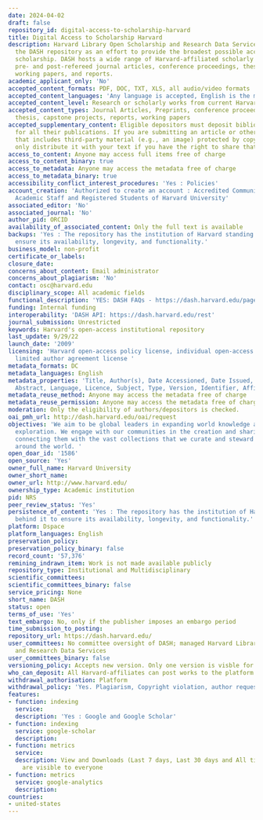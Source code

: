 ```yaml
---
date: 2024-04-02
draft: false
repository_id: digital-access-to-scholarship-harvard
title: Digital Access to Scholarship Harvard
description: Harvard Library Open Scholarship and Research Data Services operates
  the DASH repository as an effort to provide the broadest possible access to Harvard's
  scholarship. DASH hosts a wide range of Harvard-affiliated scholarly works, including
  pre- and post-refereed journal articles, conference proceedings, theses and dissertations,
  working papers, and reports.
academic_applicant_only: 'No'
accepted_content_formats: PDF, DOC, TXT, XLS, all audio/video formats
accepted_content_languages: 'Any language is accepted, English is the most common '
accepted_content_level: Research or scholarly works from current Harvard affiliates
accepted_content_types: Journal Articles, Preprints, conference proceedings, dissertations,
  thesis, capstone projects, reports, working papers
accepted_supplementary_content: Eligible depositors must deposit bibliographic metadata
  for all their publications. If you are submitting an article or other work to DASH
  that includes third-party material (e.g., an image) protected by copyright, we can
  only distribute it with your text if you have the right to share that material.
access_to_content: Anyone may access full items free of charge
access_to_content_binary: true
access_to_metadata: Anyone may access the metadata free of charge
access_to_metadata_binary: true
accessibility_conflict_interest_procedures: 'Yes : Policies'
account_creation: 'Authorized to create an account : Accredited Community Members,
  Academic Staff and Registered Students of Harvard University'
associated_editor: 'No'
associated_journal: 'No'
author_pid: ORCID
availability_of_associated_content: Only the full text is available
backups: 'Yes : The repository has the institution of Harvard standing behind it to
  ensure its availability, longevity, and functionality.'
business_model: non-profit
certificate_or_labels:
closure_date:
concerns_about_content: Email administrator
concerns_about_plagiarism: 'No'
contact: osc@harvard.edu
disciplinary_scope: All academic fields
functional_description: 'YES: DASH FAQs - https://dash.harvard.edu/pages/FAQ'
funding: Internal funding
interoperability: 'DASH API: https://dash.harvard.edu/rest'
journal_submission: Unrestricted
keywords: Harvard's open-access institutional repository
last_update: 9/29/22
launch_date: '2009'
licensing: 'Harvard open-access policy license, individual open-access policy license,
  limited author agreement license '
metadata_formats: DC
metadata_languages: English
metadata_properties: 'Title, Author(s), Date Accessioned, Date Issued, Citation, URI,
  Abstract, Language, Licence, Subject, Type, Version, Identifier, Affiliations, '
metadata_reuse_method: Anyone may access the metadata free of charge
metadata_reuse_permission: Anyone may access the metadata free of charge
moderation: Only the eligibility of authors/depositors is checked.
oai_pmh_url: http://dash.harvard.edu/oai/request
objectives: 'We aim to be global leaders in expanding world knowledge and intellectual
  exploration. We engage with our communities in the creation and sharing of new knowledge,
  connecting them with the vast collections that we curate and steward through collaborations
  around the world. '
open_doar_id: '1586'
open_source: 'Yes'
owner_full_name: Harvard University
owner_short_name:
owner_url: http://www.harvard.edu/
ownership_type: Academic institution
pid: NRS
peer_review_status: 'Yes'
persistence_of_content: 'Yes : The repository has the institution of Harvard standing
  behind it to ensure its availability, longevity, and functionality.'
platform: Dspace
platform_languages: English
preservation_policy:
preservation_policy_binary: false
record_count: '57,376'
remining_indrawn_item: Work is not made available publicly
repository_type: Institutional and Multidisciplinary
scientific_committees:
scientific_committees_binary: false
service_pricing: None
short_name: DASH
status: open
terms_of_use: 'Yes'
text_embargo: No, only if the publisher imposes an embargo period
time_submission_to_posting:
repository_url: https://dash.harvard.edu/
user_committees: No committee oversight of DASH; managed Harvard Library Open Scholarship
  and Research Data Services
user_committees_binary: false
versioning_policy: Accepts new version. Only one version is visble for readers
who_can_deposit: All Harvard-affiliates can post works to the platform
withdrawal_authorisation: Platform
withdrawal_policy: 'Yes. Plagiarism, Copyright violation, author request '
features:
- function: indexing
  service:
  description: 'Yes : Google and Google Scholar'
- function: indexing
  service: google-scholar
  description:
- function: metrics
  service:
  description: View and Downloads (Last 7 days, Last 30 days and All time statistics)
    are visible to everyone
- function: metrics
  service: google-analytics
  description:
countries:
- united-states
---
```



